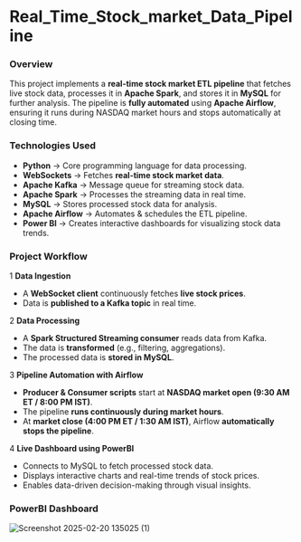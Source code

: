 # Real_Time_Stock_market_Data_Pipeline

### **Overview**  
This project implements a **real-time stock market ETL pipeline** that fetches live stock data, processes it in **Apache Spark**, and stores it in **MySQL** for further analysis. The pipeline is **fully automated** using **Apache Airflow**, ensuring it runs during NASDAQ market hours and stops automatically at closing time.  

### **Technologies Used**
- **Python** → Core programming language for data processing.  
- **WebSockets** → Fetches **real-time stock market data**.  
- **Apache Kafka** → Message queue for streaming stock data.  
- **Apache Spark** → Processes the streaming data in real time.  
- **MySQL** → Stores processed stock data for analysis.  
- **Apache Airflow** → Automates & schedules the ETL pipeline.  
- **Power BI** → Creates interactive dashboards for visualizing stock data trends.

### **Project Workflow**
1️ **Data Ingestion**  
   - A **WebSocket client** continuously fetches **live stock prices**.  
   - Data is **published to a Kafka topic** in real time.  

2️ **Data Processing**  
   - A **Spark Structured Streaming consumer** reads data from Kafka.  
   - The data is **transformed** (e.g., filtering, aggregations).  
   - The processed data is **stored in MySQL**.  

3️ **Pipeline Automation with Airflow**  
   - **Producer & Consumer scripts** start at **NASDAQ market open (9:30 AM ET / 8:00 PM IST)**.  
   - The pipeline **runs continuously during market hours**.  
   - At **market close (4:00 PM ET / 1:30 AM IST)**, Airflow **automatically stops the pipeline**.  

4 **Live Dashboard using PowerBI**
   - Connects to MySQL to fetch processed stock data.
   - Displays interactive charts and real-time trends of stock prices.
   - Enables data-driven decision-making through visual insights.
     
### **PowerBI Dashboard**

![Screenshot 2025-02-20 135025 (1)](https://github.com/user-attachments/assets/6c611a7c-71f2-4710-8213-5e20f8fef6cc)


